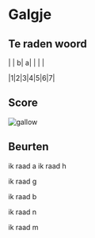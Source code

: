 # Galgje

## Te raden woord

| | b| a| | | |

|1|2|3|4|5|6|7|

## Score
![gallow](./images/4.png)

## Beurten
ik raad a
ik raad h

ik raad g

ik raad b

ik raad n

ik raad m
